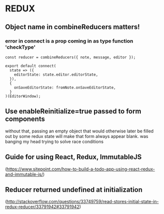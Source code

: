 # REDUX

## Object name in combineReducers matters!
### error in connect is a prop coming in as type function 'checkType'
`const reducer = combineReducers({ note, message, editor });`
```
export default connect(
  state => ({
    editorState: state.editor.editorState,
  }),
  {
    onSaveEditorState: fromNote.onSaveEditorState,
  }
)(EditorWindow);
```

## Use enableReinitialize=true passed to form components
without that, passing an empty object that would otherwise later be filled out
by some redux state will make that form always appear blank. was banging my
head trying to solve race conditions

## Guide for using React, Redux, ImmutableJS
(https://www.sitepoint.com/how-to-build-a-todo-app-using-react-redux-and-immutable-js/)

## Reducer returned undefined at initialization
(http://stackoverflow.com/questions/33749759/read-stores-initial-state-in-redux-reducer/33791942#33791942)
